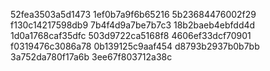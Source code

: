 52fea3503a5d1473
1ef0b7a9f6b65216
5b23684476002f29
f130c14217598db9
7b4f4d9a7be7b7c3
18b2baeb4ebfdd4d
1d0a1768caf35dfc
503d9722ca5168f8
4606ef33dcf70901
f0319476c3086a78
0b139125c9aaf454
d8793b2937b0b7bb
3a752da780f17a6b
3ee67f803712a38c
